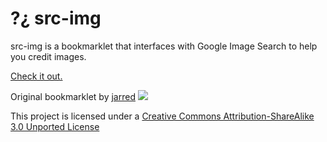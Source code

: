 # ?¿ src-img

src-img is a bookmarklet that interfaces with Google Image Search to help you credit images.

[Check it out.](http://romansixty.github.com/src-img/)

Original bookmarklet by [jarred](http://jarred.github.com/src-img/)
![](http://i.creativecommons.org/l/by-sa/3.0/88x31.png)

This project is licensed under a [Creative Commons Attribution-ShareAlike 3.0 Unported License](http://creativecommons.org/licenses/by-sa/3.0/)